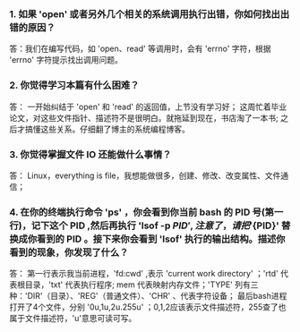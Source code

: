 
### 1. 如果 'open' 或者另外几个相关的系统调用执行出错，你如何找出出错的原因？

答：我们在编写代码，如 'open、read' 等调用时，会有 'errno' 字符，根据 'errno' 字符提示找出调用问题。

### 2. 你觉得学习本篇有什么困难？

答： 一开始纠结于 'open' 和 'read' 的返回值，上节没有学习好；
     这周忙着毕业论文，对这些文件指针、描述符不是很明白。就拖延到现在，书店淘了一本书;
     之后才搞懂这些关系。仔细翻了博主的系统编程博客。

### 3. 你觉得掌握文件 IO 还能做什么事情？

答： Linux，everything is file，我想能做很多，创建、修改、改变属性、文件通信；

### 4. 在你的终端执行命令 'ps' ，你会看到你当前 bash 的 PID 号(第一行)，记下这个 PID ,然后再执行 'lsof -p ${PID}' , 注意了，请把 '${PID}' 替换成你看到的 PID 。接下来你会看到 'lsof' 执行的输出结构。描述你看到的现象，你发现了什么？

答： 第一行表示我当前进程，'fd:cwd' ,表示 'current work directory' ；'rtd' 代表根目录，'txt' 代表执行程序;
     mem 代表映射内存文件；'TYPE' 列有三种：'DIR'（目录）、'REG'（普通文件）、'CHR' 、代表字符设备；
     最后bash进程打开了4个文件，分别 '0u,1u,2u.255u' ；0,1,2应该表示文件描述符，255查了也属于文件描述符，'u'意思可读可写。
